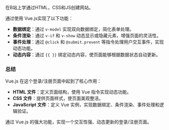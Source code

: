 在B站上学通过HTML，CSS和JS创建网站。

通过使用 Vue.js实现了以下功能：

- **数据绑定**：通过 `v-model` 实现双向数据绑定，简化表单处理。
- **条件渲染**：通过 `v-if` 和 `v-show` 动态显示或隐藏元素，增强页面的灵活性。
- **事件处理**：通过 `@click` 和 `@submit.prevent` 等指令处理用户交互事件，实现动态功能。
- **动态内容**：通过 `{{ }}` 绑定动态内容，使页面能够根据数据状态自动更新。

### 总结

Vue.js 在这个登录/注册页面中起到了核心作用：

- **HTML 文件**：定义页面结构，使用 Vue 指令实现动态功能。
- **CSS 文件**：提供页面样式，使页面美观整洁。
- **JavaScript 文件**：定义 Vue 实例，实现数据绑定、条件渲染、事件处理和逻辑验证。

通过 Vue.js 的强大功能，实现一个交互性强、动态更新的登录/注册页面。